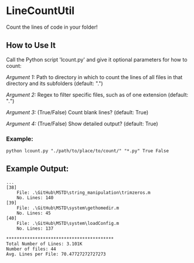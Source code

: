 # LineCountUtil
Count the lines of code in your folder!

## How to Use It

Call the Python script 'lcount.py' and give it optional parameters for how to count:

*Argument 1:* Path to directory in which to count the lines of all files in that directory and its subfolders (default: ".")

*Argument 2:* Regex to filter specific files, such as of one extension (default: "*.*")

*Argument 3:* (True/False) Count blank lines? (default: True)

*Argument 4:* (True/False) Show detailed output? (default: True)

### Example: 
`python lcount.py "./path/to/place/to/count/" "*.py" True False`

## Example Output:

```
...
[38]
    File: .\GitHub\MSTD\string_manipulation\trimzeros.m
    No. Lines: 140
[39]
    File: .\GitHub\MSTD\system\gethomedir.m
    No. Lines: 45
[40]
    File: .\GitHub\MSTD\system\loadConfig.m
    No. Lines: 137

*****************************************
Total Number of Lines: 3.101K
Number of files: 44
Avg. Lines per File: 70.47727272727273
```
